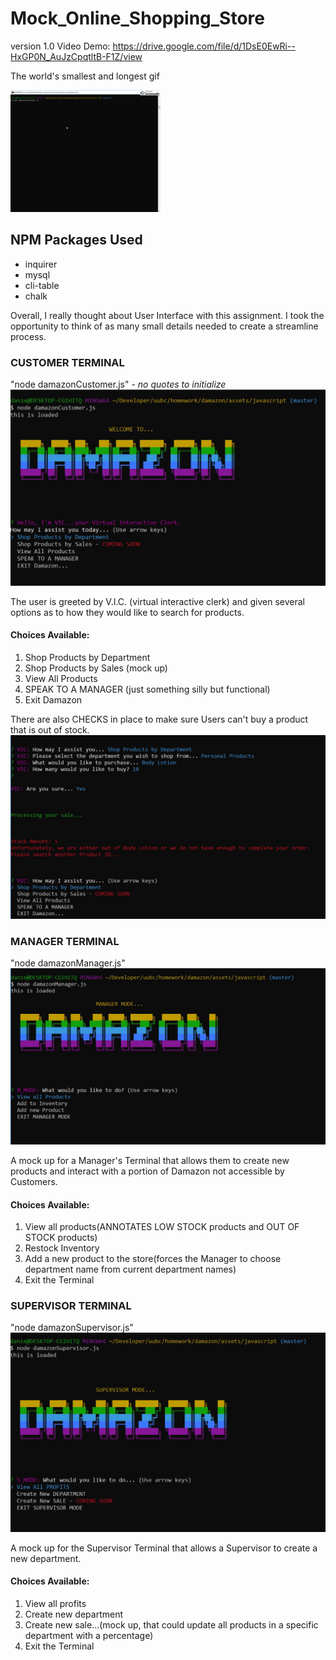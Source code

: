 # Mock_Online_Shopping_Store

version 1.0
Video Demo:
https://drive.google.com/file/d/1DsE0EwRi--HxGP0N_AuJzCpqtltB-F1Z/view

The world's smallest and longest gif

<img src="./assets/media/damgif.gif">

## NPM Packages Used
- inquirer
- mysql
- cli-table
- chalk

Overall, I really thought about User Interface with this assignment. I took the opportunity to think of as many small details needed to create a streamline process.

### CUSTOMER TERMINAL
"node damazonCustomer.js" - *no quotes to initialize*
<img src="./assets/media/customerT.JPG">

The user is greeted by V.I.C. (virtual interactive clerk) and given several options as to how they would like to search for products.

#### Choices Available:
1. Shop Products by Department
2. Shop Products by Sales (mock up)
3. View All Products
4. SPEAK TO A MANAGER (just something silly but functional)
5. Exit Damazon

There are also CHECKS in place to make sure Users can't buy a product that is out of stock.
<img src="./assets/media/stock_check.JPG">

### MANAGER TERMINAL
"node damazonManager.js"
<img src="./assets/media/managerT.JPG">

A mock up for a Manager's Terminal that allows them to create new products and interact with a portion of Damazon not accessible by Customers.

#### Choices Available:
1. View all products(ANNOTATES LOW STOCK products and OUT OF STOCK products)
2. Restock Inventory
3. Add a new product to the store(forces the Manager to choose department name from current department names)
4. Exit the Terminal

### SUPERVISOR TERMINAL
"node damazonSupervisor.js"
<img src="./assets/media/supervisorT.JPG">

A mock up for the Supervisor Terminal that allows a Supervisor to create a new department.

#### Choices Available:
1. View all profits
2. Create new department
3. Create new sale...(mock up, that could update all products in a specific department with a percentage)
4. Exit the Terminal
